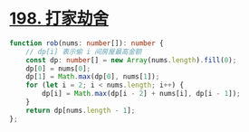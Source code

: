 # [198. 打家劫舍](https://leetcode.cn/problems/house-robber/)
```typescript
function rob(nums: number[]): number {
    // dp[i] 表示偷 i 间房屋最高金额
    const dp: number[] = new Array(nums.length).fill(0);
    dp[0] = nums[0];
    dp[1] = Math.max(dp[0], nums[1]);
    for (let i = 2; i < nums.length; i++) {
        dp[i] = Math.max(dp[i - 2] + nums[i], dp[i - 1]);
    }
    return dp[nums.length - 1];
};
```